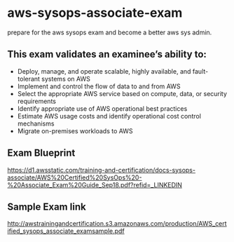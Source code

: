 # aws-sysops-associate-exam
prepare for the aws sysops exam and become a better aws sys admin. 


## This exam validates an examinee’s ability to:

- Deploy, manage, and operate scalable, highly available, and fault-tolerant systems on AWS
- Implement and control the flow of data to and from AWS
- Select the appropriate AWS service based on compute, data, or security requirements
- Identify appropriate use of AWS operational best practices
- Estimate AWS usage costs and identify operational cost control mechanisms
- Migrate on-premises workloads to AWS



## Exam Blueprint
https://d1.awsstatic.com/training-and-certification/docs-sysops-associate/AWS%20Certified%20SysOps%20-%20Associate_Exam%20Guide_Sep18.pdf?refid=_LINKEDIN

## Sample Exam link
http://awstrainingandcertification.s3.amazonaws.com/production/AWS_certified_sysops_associate_examsample.pdf
